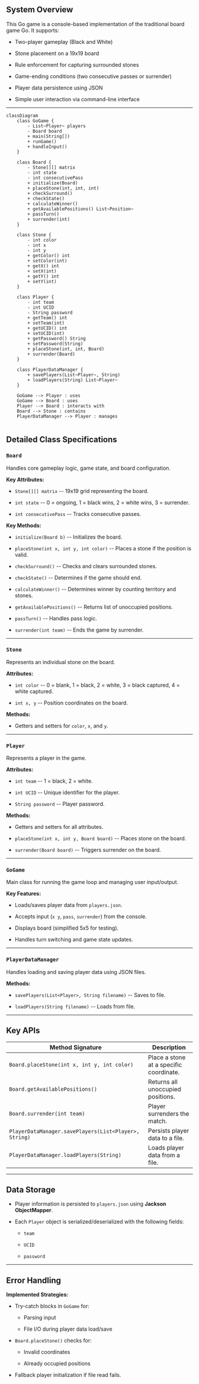 ## System Overview

This Go game is a console-based implementation of the traditional board game Go. It supports:

-   Two-player gameplay (Black and White)

-   Stone placement on a 19x19 board

-   Rule enforcement for capturing surrounded stones

-   Game-ending conditions (two consecutive passes or surrender)

-   Player data persistence using JSON

-   Simple user interaction via command-line interface

---
```mermaid
classDiagram
    class GoGame {
        - List~Player~ players
        - Board board
        + main(String[])
        + runGame()
        + handleInput()
    }

    class Board {
        - Stone[][] matrix
        - int state
        - int consecutivePass
        + initialize(Board)
        + placeStone(int, int, int)
        + checkSurround()
        + checkState()
        + calculateWinner()
        + getAvailablePositions() List~Position~
        + passTurn()
        + surrender(int)
    }

    class Stone {
        - int color
        - int x
        - int y
        + getColor() int
        + setColor(int)
        + getX() int
        + setX(int)
        + getY() int
        + setY(int)
    }

    class Player {
        - int team
        - int UCID
        - String password
        + getTeam() int
        + setTeam(int)
        + getUCID() int
        + setUCID(int)
        + getPassword() String
        + setPassword(String)
        + placeStone(int, int, Board)
        + surrender(Board)
    }

    class PlayerDataManager {
        + savePlayers(List~Player~, String)
        + loadPlayers(String) List~Player~
    }

    GoGame --> Player : uses
    GoGame --> Board : uses
    Player --> Board : interacts with
    Board --> Stone : contains
    PlayerDataManager --> Player : manages


```

## Detailed Class Specifications

### `Board`

Handles core gameplay logic, game state, and board configuration.

**Key Attributes:**

-   `Stone[][] matrix` -- 19x19 grid representing the board.

-   `int state` -- 0 = ongoing, 1 = black wins, 2 = white wins, 3 = surrender.

-   `int consecutivePass` -- Tracks consecutive passes.

**Key Methods:**

-   `initialize(Board b)` -- Initializes the board.

-   `placeStone(int x, int y, int color)` -- Places a stone if the position is valid.

-   `checkSurround()` -- Checks and clears surrounded stones.

-   `checkState()` -- Determines if the game should end.

-   `calculateWinner()` -- Determines winner by counting territory and stones.

-   `getAvailablePositions()` -- Returns list of unoccupied positions.

-   `passTurn()` -- Handles pass logic.

-   `surrender(int team)` -- Ends the game by surrender.

---

### `Stone`

Represents an individual stone on the board.

**Attributes:**

-   `int color` -- 0 = blank, 1 = black, 2 = white, 3 = black captured, 4 = white captured.

-   `int x, y` -- Position coordinates on the board.

**Methods:**

-   Getters and setters for `color`, `x`, and `y`.

---

### `Player`

Represents a player in the game.

**Attributes:**

-   `int team` -- 1 = black, 2 = white.

-   `int UCID` -- Unique identifier for the player.

-   `String password` -- Player password.

**Methods:**

-   Getters and setters for all attributes.

-   `placeStone(int x, int y, Board board)` -- Places stone on the board.

-   `surrender(Board board)` -- Triggers surrender on the board.

---

### `GoGame`

Main class for running the game loop and managing user input/output.

**Key Features:**

-   Loads/saves player data from `players.json`.

-   Accepts input (`x y`, `pass`, `surrender`) from the console.

-   Displays board (simplified 5x5 for testing).

-   Handles turn switching and game state updates.

---

### `PlayerDataManager`

Handles loading and saving player data using JSON files.

**Methods:**

-   `savePlayers(List<Player>, String filename)` -- Saves to file.

-   `loadPlayers(String filename)` -- Loads from file.

---

## Key APIs

| Method Signature                                      | Description                             |
| ----------------------------------------------------- | --------------------------------------- |
| `Board.placeStone(int x, int y, int color)`           | Place a stone at a specific coordinate. |
| `Board.getAvailablePositions()`                       | Returns all unoccupied positions.       |
| `Board.surrender(int team)`                           | Player surrenders the match.            |
| `PlayerDataManager.savePlayers(List<Player>, String)` | Persists player data to a file.         |
| `PlayerDataManager.loadPlayers(String)`               | Loads player data from a file.          |

---

## Data Storage

-   Player information is persisted to `players.json` using **Jackson ObjectMapper**.

-   Each `Player` object is serialized/deserialized with the following fields:

    -   `team`

    -   `UCID`

    -   `password`

---

## Error Handling

**Implemented Strategies:**

-   Try-catch blocks in `GoGame` for:

    -   Parsing input

    -   File I/O during player data load/save

-   `Board.placeStone()` checks for:

    -   Invalid coordinates

    -   Already occupied positions

-   Fallback player initialization if file read fails.
